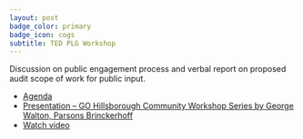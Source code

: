 ```yaml
---
layout: post
badge_color: primary
badge_icon: cogs
subtitle: TED PLG Workshop
---
```


Discussion on public engagement process and verbal report on proposed audit scope of work for public input.

* [Agenda](http://www.hillsboroughcounty.org/DocumentCenter/View/14662 )
* [Presentation – GO Hillsborough Community Workshop Series by George Walton, Parsons Brinckerhoff](http://www.hillsboroughcounty.org/DocumentCenter/View/14663 )
* [Watch video](http://65.49.32.144/Hillsborough/1cdf6d18-6c62-4495-bdf4-b425ac26ed51/Trans_Econ_Dev_PG_CC_3_5_2015/presentation_file/mgpresenter.html?Stream=low )
